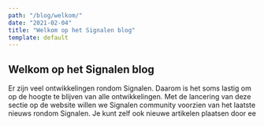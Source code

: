 ```yaml
---
path: "/blog/welkom/"
date: "2021-02-04"
title: "Welkom op het Signalen blog"
template: default
---
```


## Welkom op het Signalen blog
Er zijn veel ontwikkelingen rondom Signalen. Daarom is het soms lastig om op de hoogte te blijven van alle ontwikkelingen.
Met de lancering van deze sectie op de website willen we Signalen community voorzien van het laatste nieuws rondom Signalen.
Je kunt zelf ook nieuwe artikelen plaatsen door ee
